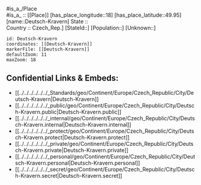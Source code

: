 ﻿---
location: [49.95,18] 
mapzoom: [7,12] 
mapmarker: city 
type: City
tags:
- geo/City


SpocWebEntityId: 29769
isDeleted: false
confidential: public

---
#is_a_/Place  
#is_a_ :: [[Place]] 
[has_place_longitude::18] 
[has_place_latitude::49.95] 
[name::Deutsch-Kravern] 
State ::  
Country :: Czech_Rep.] 
[StateId::] 
[Population::] 
[Unknown::] 


```leaflet
id: Deutsch-Kravern
coordinates: [[Deutsch-Kravern]] 
markerFile: [[Deutsch-Kravern]] 
defaultZoom: 11 
maxZoom: 18
```


## Confidential Links & Embeds: 
- [[../../../../../../_Standards/geo/Continent/Europe/Czech_Republic/City/Deutsch-Kravern|Deutsch-Kravern]] 
- [[../../../../../../_public/geo/Continent/Europe/Czech_Republic/City/Deutsch-Kravern.public|Deutsch-Kravern.public]] 
- [[../../../../../../_internal/geo/Continent/Europe/Czech_Republic/City/Deutsch-Kravern.internal|Deutsch-Kravern.internal]] 
- [[../../../../../../_protect/geo/Continent/Europe/Czech_Republic/City/Deutsch-Kravern.protect|Deutsch-Kravern.protect]] 
- [[../../../../../../_private/geo/Continent/Europe/Czech_Republic/City/Deutsch-Kravern.private|Deutsch-Kravern.private]] 
- [[../../../../../../_personal/geo/Continent/Europe/Czech_Republic/City/Deutsch-Kravern.personal|Deutsch-Kravern.personal]] 
- [[../../../../../../_secret/geo/Continent/Europe/Czech_Republic/City/Deutsch-Kravern.secret|Deutsch-Kravern.secret]] 

